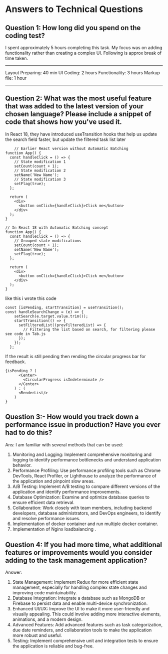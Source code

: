 

# Answers to Technical Questions

## Question 1: How long did you spend on the coding test?
I spent approximately 5 hours completing this task. My focus was on adding functionality rather than creating a complex UI.
Following is approx break of time taken.
***
Layout Preparing: 40 min
UI Coding: 2 hours
Functionality: 3 hours
Markup file: 1 hour
***

## Question 2: What was the most useful feature that was added to the latest version of your chosen language? Please include a snippet of code that shows how you've used it.
In React 18, they have introduced useTransition hooks that help us update the search field faster, but update the filtered task list later


```
    // Earlier React version without Automatic Batching
function App() {
  const handleClick = () => {
    // State modification 1
    setCount(count + 1);
    // State modification 2
    setName('New Name');
    // State modification 3
    setFlag(true);
  };

  return (
    <div>
      <button onClick={handleClick}>Click me</button>
    </div>
  );
}

// In React 18 with Automatic Batching concept
function App() {
  const handleClick = () => {
    // Grouped state modifications
    setCount(count + 1);
    setName('New Name');
    setFlag(true);
  };

  return (
    <div>
      <button onClick={handleClick}>Click me</button>
    </div>
  );
}

```

like this i wrote this code

```
const [isPending, startTransition] = useTransition();
const handleSearchChange = (e) => {
    setSearch(e.target.value.trim());
    startTransition(() => {
      setFilteredList((prevFilteredList) => {
        // Filtering the list based on search, for filtering please see code in Tab.js
      });
    });
  };
  ```
  If the result is still pending then rending the circular progress bar for feedback.

  ```
  {isPending ? (
        <Center>
          <CircularProgress isIndeterminate />
        </Center>
      ) : (
        <RenderList/>
      )
}
```
## Question 3:- How would you track down a performance issue in production? Have you ever had to do this? 

Ans:
I am familiar with several methods that can be used:
1. Monitoring and Logging: Implement comprehensive monitoring and logging to identify performance bottlenecks and understand application behavior.
2. Performance Profiling: Use performance profiling tools such as Chrome DevTools, React Profiler, or Lighthouse to analyze the performance of the application and pinpoint slow areas.
3. A/B Testing: Implement A/B testing to compare different versions of the application and identify performance improvements.
4. Database Optimization: Examine and optimize database queries to ensure efficient data retrieval.
5. Collaboration: Work closely with team members, including backend developers, database administrators, and DevOps engineers, to identify and resolve performance issues.
6. Implementation of docker container and run multiple docker container.
7. Implementation of Nginx loadbalancing .

## Question 4: If you had more time, what additional features or improvements would you consider adding to the task management application?

Answer: 
1. State Management: Implement Redux for more efficient state management, especially for handling complex state changes and improving code maintainability.
2. Database Integration: Integrate a database such as MongoDB or Firebase to persist data and enable multi-device synchronization.
3. Enhanced UI/UX: Improve the UI to make it more user-friendly and visually appealing. This could involve adding more interactive elements, animations, and a modern design.
4. Advanced Features: Add advanced features such as task categorization, due date reminders, and collaboration tools to make the application more robust and useful.
5. Testing: Implement comprehensive unit and integration tests to ensure the application is reliable and bug-free.